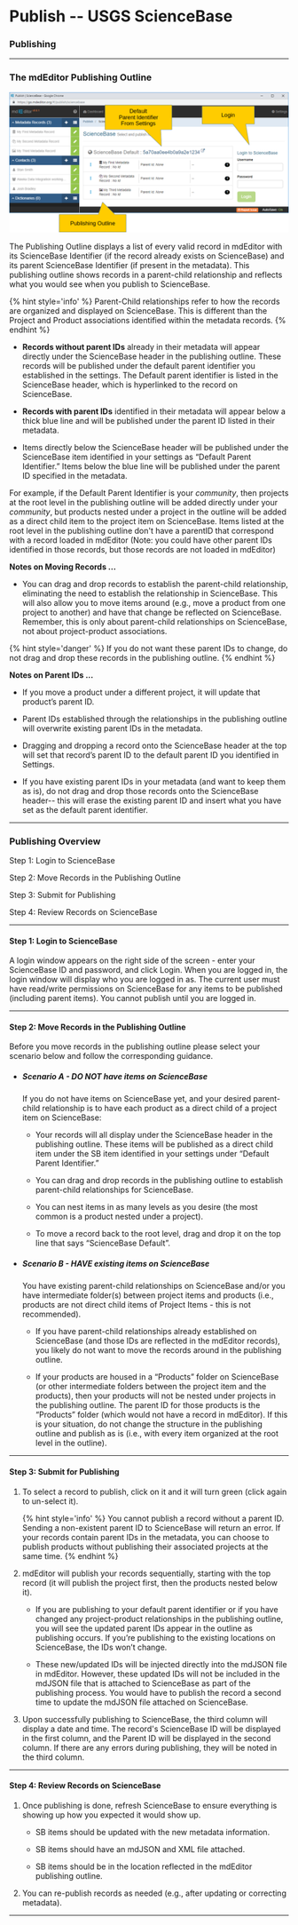 # Publish -- USGS ScienceBase
### Publishing
---

### The mdEditor Publishing Outline

![Date Settings](/assets/reference/publish/publish-sciencebase-login.png)

The Publishing Outline displays a list of every valid record in mdEditor with its ScienceBase Identifier (if the record already exists on ScienceBase) and its parent ScienceBase Identifier (if present in the metadata). This publishing outline shows records in a parent-child relationship and reflects what you would see when you publish to ScienceBase.

{% hint style='info' %}
  Parent-Child relationships refer to how the records are organized and displayed on ScienceBase. This is different than the Project and Product associations identified within the metadata records.
{% endhint %}

 * **Records without parent IDs** already in their metadata will appear directly under the ScienceBase header in the publishing outline. These records will be published under the default parent identifier you established in the settings. The Default parent identifier is listed in the ScienceBase header, which is hyperlinked to the record on ScienceBase.

 * **Records with parent IDs** identified in their metadata will appear below a thick blue line and will be published under the parent ID listed in their metadata.

 * Items directly below the ScienceBase header will be published under the ScienceBase item identified in your settings as “Default Parent Identifier.” Items below the blue line will be published under the parent ID specified in the metadata.

For example, if the Default Parent Identifier is your *community*, then projects at the root level in the publishing outline will be added directly under your *community*, but products nested under a project in the outline will be added as a direct child item to the project item on ScienceBase. Items listed at the root level in the publishing outline don't have a parentID that correspond with a record loaded in mdEditor (Note: you could have other parent IDs identified in those records, but those records are not loaded in mdEditor)

**Notes on Moving Records ...**

 * You can drag and drop records to establish the parent-child relationship, eliminating the need to establish the relationship in ScienceBase. This will also allow you to move items around (e.g., move a product from one project to another) and have that change be reflected on ScienceBase. Remember, this is only about parent-child relationships on ScienceBase, not about project-product associations.
 
  {% hint style='danger' %}
 If you do not want these parent IDs to change, do not drag and drop these records in the publishing outline.
  {% endhint %}

**Notes on Parent IDs ...**

 * If you move a product under a different project, it will update that product’s parent ID.
 
 * Parent IDs established through the relationships in the publishing outline will overwrite existing parent IDs in the metadata.
 
 * Dragging and dropping a record onto the ScienceBase header at the top will set that record’s parent ID to the default parent ID you identified in Settings.
 
 * If you have existing parent IDs in your metadata (and want to keep them as is), do not drag and drop those records onto the ScienceBase header-- this will erase the existing parent ID and insert what you have set as the default parent identifier.
 
---

### Publishing Overview

Step 1: Login to ScienceBase

Step 2: Move Records in the Publishing Outline

Step 3: Submit for Publishing

Step 4: Review Records on ScienceBase

---

#### Step 1: Login to ScienceBase

A login window appears on the right side of the screen - enter your ScienceBase ID and password, and click Login. When you are logged in, the login window will display who you are logged in as. The current user must have read/write permissions on ScienceBase for any items to be published (including parent items). You cannot publish until you are logged in.

---

#### Step 2: Move Records in the Publishing Outline

Before you move records in the publishing outline please select your scenario below and follow the corresponding guidance.

 * ##### Scenario A - DO NOT have items on ScienceBase
 
   If you do not have items on ScienceBase yet, and your desired parent-child relationship is to have each product as a direct child of a project item on ScienceBase:

   * Your records will all display under the ScienceBase header in the publishing outline.  These items will be published as a direct child item under the SB item identified in your settings under “Default Parent Identifier.”
 
   * You can drag and drop records in the publishing outline to establish parent-child relationships for ScienceBase.

   * You can nest items in as many levels as you desire (the most common is a product nested under a project).
 
   * To move a record back to the root level, drag and drop it on the top line that says “ScienceBase Default”.
 
 * ##### Scenario B - HAVE existing items on ScienceBase

   You have existing parent-child relationships on ScienceBase and/or you have intermediate folder(s) between project items and products (i.e., products are not direct child items of Project Items - this is not recommended).

   * If you have parent-child relationships already established on ScienceBase (and those IDs are reflected in the mdEditor records), you likely do not want to move the records around in the publishing outline.
 
   * If your products are housed in a “Products” folder on ScienceBase (or other intermediate folders between the project item and the products), then your products will not be nested under projects in the publishing outline.  The parent ID for those products is the “Products” folder (which would not have a record in mdEditor). If this is your situation, do not change the structure in the publishing outline and publish as is (i.e., with every item organized at the root level in the outline).

---

#### Step 3: Submit for Publishing

1. To select a record to publish, click on it and it will turn green (click again to un-select it).

    {% hint style='info' %}
  You cannot publish a record without a parent ID. Sending a non-existent parent ID to ScienceBase will return an error. If your records contain parent IDs in the metadata, you can choose to publish products without publishing their associated projects at the same time.
    {% endhint %}

1. mdEditor will publish your records sequentially, starting with the top record (it will publish the project first, then the products nested below it).
    * If you are publishing to your default parent identifier or if you have changed any project-product relationships in the publishing outline, you will see the updated parent IDs appear in the outline as publishing occurs. If you’re publishing to the existing locations on ScienceBase, the IDs won’t change.
    
    * These new/updated IDs will be injected directly into the mdJSON file in mdEditor. However, these updated IDs will not be included in the mdJSON file that is attached to ScienceBase as part of the publishing process. You would have to publish the record a second time to update the mdJSON file attached on ScienceBase.

1. Upon successfully publishing to ScienceBase, the third column will display a date and time. The record's ScienceBase ID will be displayed in the first column, and the Parent ID will be displayed in the second column. If there are any errors during publishing, they will be noted in the third column.

---

#### Step 4: Review Records on ScienceBase

1. Once publishing is done, refresh ScienceBase to ensure everything is showing up how you expected it would show up.

   * SB items should be updated with the new metadata information.
   
   * SB items should have an mdJSON and XML file attached.

   * SB items should be in the location reflected in the mdEditor publishing outline.

1. You can re-publish records as needed (e.g., after updating or correcting metadata).

---
